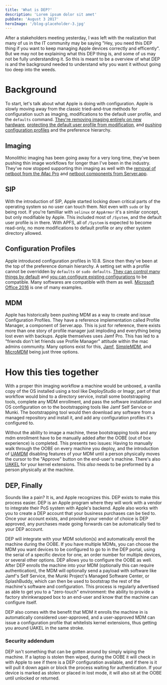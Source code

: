```yaml
---
title: 'What is DEP?'
description: 'Lorem ipsum dolor sit amet'
pubDate: 'August 3 2017'
heroImage: '/blog-placeholder-3.jpg'
---
```


After a stakeholders meeting yesterday, I was left with the realization that many of us in the IT community may be saying "Hey, you need this DEP thing if you want to keep managing Apple devices correctly and efficently". But we may not be explaining what this DEP thing is, and some of us may not be fully understanding it. So this is meant to be a overview of what DEP is and the background needed to understand why you want it without going too deep into the weeds.

# Background
To start, let's talk about what Apple is doing with configuration. Apple is slowly moving away from the classic tried-and-true methods for configuration such as imaging, modifications to the default user profile, and the `defaults` command. [They're removing imaging entirely on new hardware](https://scriptingosx.com/2017/12/imac-pro-implications-for-mac-admins/), [protecting the default user profile from modification](https://discussions.apple.com/thread/7855765?answerId=31510451022#31510451022), and [pushing configuration profiles](https://developer.apple.com/library/content/featuredarticles/iPhoneConfigurationProfileRef/Introduction/Introduction.html) and the preference hierarchy.

## Imaging
Monolithic imaging has been going away for a very long time, they've been pushing thin image workflows for longer than I've been in the industry. They've now stopped supporting thin imaging as well with the [removal of netboot from the iMac Pro](https://support.apple.com/en-gb/HT202770) and [netboot components from Server.app](https://support.apple.com/en-us/HT208312).

## SIP
With the introduction of SIP, Apple started locking down critical parts of the operating system so no user can touch them. Not even with `sudo` or by being root. If you're familliar with `selinux` or `AppArmor` it's a similar concept, but only modifiable by Apple. This included most of `/System`, and the default user profile is in there. With APFS, all of `/System` is expected to become read-only, no more modifications to default profile or any other system directory allowed.

## Configuration Profiles
Apple introduced configuration profiles in 10.8. Since then they've been at the top of the preference domain hierarchy. A setting set with a profile cannot be overridden by `defaults` or `sudo defaults`. [They can control many things by default](https://developer.apple.com/library/content/featuredarticles/iPhoneConfigurationProfileRef/Introduction/Introduction.html) and [you can configure existing configurations](https://github.com/timsutton/mcxToProfile) to be compatible. Many softwares are compatible with them as well. [Microsoft Office 2016](https://docs.google.com/spreadsheets/d/1ESX5td0y0OP3jdzZ-C2SItm-TUi-iA_bcHCBvaoCumw/edit) is one of many examples.

## MDM
Apple has historically been pushing MDM as a way to create and issue Configuration Profiles. They have a reference implementation called Profile Manager, a component of Server.app. This is just for reference, there exists more than one story of profile manager just imploding and everything being lost even with backups. Apple themselves uses Jamf Pro. This has led to a "friends don't let friends use Profile Manager" attitude within the mac admins community. Many options exist for this, [Jamf](https://www.jamf.com/), [SimpleMDM](https://simplemdm.com/), and [MicroMDM](https://micromdm.io/) being just three options.

# How this ties together
With a proper thin imaging workflow a machine would be unboxed, a vanilla copy of the OS installed using a tool like DeployStudio or Imagr, part of that workflow would bind to a directory service, install some bootstrapping tools, complete any MDM enrollment, and pass the software installation and OS configuration on to the bootstrapping tools like Jamf Self Service or Munki. The bootstrapping tool would then download any software from a managed repository and install it, and add any configuration profiles it's configured to.

Without the ability to image a machine, these bootstrapping tools and any mdm enrollment have to be manually added after the OOBE (out of box experience) is completed. This presents two issues: Having to manually walk through the OOBE on every machine you deploy, and the introduction of [UAMDM](https://simplemdm.com/2017/11/01/user-approved-mdm-enrollment/) disabling features of your MDM until a person physically moves the cursor to the "Approve" button on the end-user's machine. There's also [UAKEL](https://developer.apple.com/library/content/technotes/tn2459/_index.html) for your kernel extensions. This _also_ needs to be preformed by a person physically at the machine.

## DEP, Finally
Sounds like a pain? It is, and Apple recognizes this. DEP exists to make this process easier. DEP is an Apple program where they will work with a vendor to integrate their PoS system with Apple's backend. Apple also works with you to create a DEP account that your business purchases can be tied to. Once your account exists, and provided your vendor of choice is DEP approved, any purchases made going forwards can be automatically tied to your DEP account. 

DEP will integrate with your MDM solution(s) and automatically enroll the machine during the OOBE. If you have multiple MDMs, you can choose the MDM you want devices to be configured to go to in the DEP portal, using the serial of a specific device for one, an order number for multiple devices, or several other options. DEP allows you to configure the OOBE as well. After DEP enrolls the machine into your MDM (optionally this can require authentication), the MDM will optionally send a payload with software like Jamf's Self Service, the Munki Project's Managed Software Center, or SplashBuddy, which can then be used to bootstrap the rest of the machine's software and configuration. This process is regularly advertised as able to get you to a "zero-touch" environment: the ability to provide a factory shrinkwrapped box to an end-user and know that the machine can configure itself.

DEP also comes with the benefit that MDM it enrolls the machine in is automatically considered user-approved, and a user-approved MDM can issue a configuration profile that whitelists kernel extensions, thus getting you around UAKEL in the same stroke.

### Security addendum
DEP isn't something that can be gotten around by simply wiping the machine. If a laptop is stolen then wiped, during the OOBE it will check in with Apple to see if there is a DEP configuration available, and if there is it will pull it down again or block the process waiting for authentication. If your device is marked as stolen or placed in lost mode, it will also sit at the OOBE until unlocked or returned.